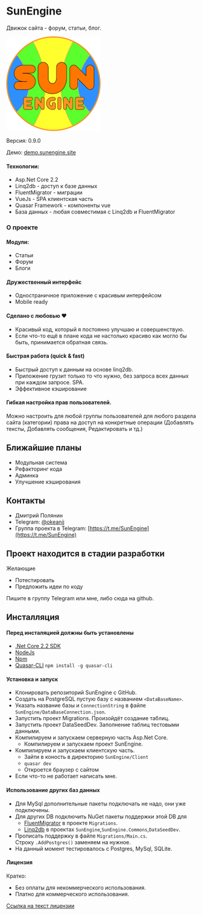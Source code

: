 # SunEngine

Движок сайта - форум, статьи, блог.

<img src="https://github.com/Dmitrij-Polyanin/SunEngine/blob/master/Client/src/statics/SunEngine.svg" width="250" alt="SunEngine Logo" />

Версия: 0.9.0

Демо: [demo.sunengine.site](http://demo.sunengine.site)  

#### Технологии:
- Asp.Net Core 2.2
- Linq2db - доступ к базе данных
- FluentMigrator - миграции
- VueJs - SPA клиентская часть
- Quasar Framework - компоненты vue
- База данных - любая совместимая с Linq2db и FluentMigrator  

### О проекте
#### Модули:
- Статьи
- Форум
- Блоги

#### Дружественный интерфейс
- Одностраничное приложение c красивым интерфейсом
- Mobile ready  

#### Сделано с любовью ❤
- Красивый код, который я постоянно улучшаю и совершенствую.
- Если что-то ещё в плане кода не настолько красиво как могло бы быть, принимается обратная связь.

#### Быстрая работа (quick & fast)
- Быстрый доступ к данным на основе linq2db.  
- Приложение грузит только то что нужно, без запроса всех данных при каждом запросе. SPA. 
- Эффективное кэширование

#### Гибкая настройка прав пользователей.
Можно настроить для любой группы пользователей для любого раздела сайта (категории) права на доступ на конкретные операции (Добавлять тексты, Добавлять сообщения, Редактировать и тд.)

## Ближайшие планы
- Модульная система
- Рефакторинг кода
- Админка
- Улучшение кэширования

## Контакты  
- Дмитрий Полянин  
- Telegram: [@okeanij](https://t.me/Okeanij)    
- Группа проекта в Telegram: [https://t.me/SunEngine](https://t.me/SunEngine) 

## Проект находится в стадии разработки
Желающие 
- Потестировать
- Предложить идеи по коду  

Пишите в группу Telegram или мне, либо сюда на github.

## Инсталляция
#### Перед инсталяцией должны быть установлены
- [.Net Core 2.2 SDK](https://dotnet.microsoft.com/download)
- [NodeJs](https://nodejs.org/en/download/)
- [Npm](https://www.npmjs.com)
- [Quasar-CLI](https://quasar-framework.org/guide/quasar-cli.html)  `npm install -g quasar-cli`

#### Установка и запуск
- Клонировать репозиторий SunEngine с GitHub.
- Создать на PostgreSQL пустую базу c названием `<DataBaseName>`.
- Указать название базы и `ConnectionString` в файле `SunEngine/DataBaseConnection.json`.
- Запустить проект Migrations. Произойдёт создание таблиц.
- Запустить проект DataSeedDev. Заполнение таблиц тестовыми данными.
- Компилируем и запускаем серверную часть Asp.Net Core.  
  - Компилируем и запускаем проект SunEngine.
- Компилируем и запускаем клиентскую часть.  
  - Зайти в коность в директорию `SunEngine/Client`
  - `quasar dev` 
  - Откроется браузер с сайтом
- Если что-то не работает написать мне.

#### Использование других баз данных

 - Для MySql дополнительные пакеты подключать не надо, они уже подключены. 
 - Для других DB подключить NuGet пакеты поддержки этой DB для
   - [FluentMigrator](https://fluentmigrator.github.io) в проекте `Migrations`.
   - [Linq2db](https://github.com/linq2db/linq2db) в проектах `SunEngine`,`SunEngine.Commons`,`DataSeedDev`.
 - Прописать поддержку в файле `Migrations/Main.cs`.  
   Строку `.AddPostgres()` заменяем на нужное.
 - На данный момент тестировалось с Postgres, MySql, SQLite.


#### Лицензия

Кратко: 

- Без оплаты для некоммерческого использования.
- Платно для коммерческого использования.

[Ссылка на текст лицензии](licence.md)